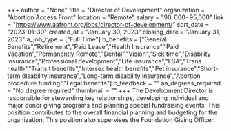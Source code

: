 +++
author = "None"
title = "Director of Development"
organization = "Abortion Access Front"
location = "Remote"
salary = "$90,000-$95,000"
link = "https://www.aafront.org/jobs/director-of-development/"
sort_date = "2023-01-30"
created_at = "January 30, 2023"
closing_date = "January 31, 2023"
a_job_type = ["Full Time"]
b_benefits = ["General Benefits","Retirement","Paid Leave","Health Insurance","Paid Vacation","Permanently Remote","Dental","Vision","Sick time","Disability insurance","Professional development","Life insurance","FSA","Trans health","Transit benefits","Intersex health benefits","Pet insurance","Short-term disability insurance","Long-term disability insurance","Abortion procedure funding","Legal benefits"]
c_feedback = ""
aa_degrees_required = "No degree required"
thumbnail = ""
+++
The Development Director is responsible for stewarding key relationships, developing individual and major donor giving programs and planning special fundraising events. This position contributes to the overall financial planning and budgeting for the organization. This position also supervises the Foundation Giving Officer.